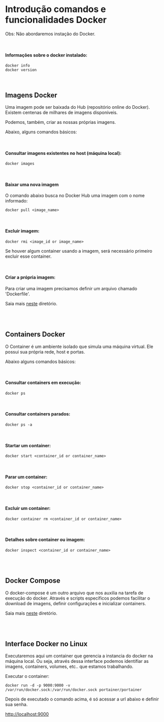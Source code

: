 # Introdução comandos e funcionalidades Docker

Obs: Não abordaremos instação do Docker.

<br>

#### Informações sobre o docker instalado:
```
docker info
docker version
```

<br>


## Imagens Docker

Uma imagem pode ser baixada do Hub (repositório online do Docker). Existem centenas de milhares de imagens disponíveis.

Podemos, também, criar as nossas próprias imagens.  

Abaixo, alguns comandos básicos:

<br>

#### Consultar imagens existentes no host (máquina local):
```
docker images
```

<br>

#### Baixar uma nova imagem
O comando abaixo busca no Docker Hub uma imagem com o nome informado:
```
docker pull <image_name>
```

<br>

#### Excluir imagem:
```
docker rmi <image_id or image_name>
```
Se houver algum container usando a imagem, será necessário primeiro excluir esse container.

<br>

#### Criar a própria imagem:
Para criar uma imagem precisamos definir um arquivo chamado 'Dockerfile'.  

Saia mais [neste](https://github.com/vitormoschetta/Help-Docker/tree/main/Apps) diretório.




<br>
<br>




## Containers Docker
O Container é um ambiente isolado que simula uma máquina virtual. Ele possui sua própria rede, host e portas.

Abaixo alguns comandos básicos:

<br>

#### Consultar containers em execução:
```
docker ps 
```

<br>

#### Consultar containers parados:
```
docker ps -a
```

<br>

#### Startar um container:
```
docker start <container_id or container_name>
```

<br>

#### Parar um container:
```
docker stop <container_id or container_name>
```

<br>

#### Excluir um container:
```
docker container rm <container_id or container_name>
```

<br>


#### Detalhes sobre container ou imagem:
```
docker inspect <container_id or container_name>
```



<br>
<br>




## Docker Compose
O docker-compose é um outro arquivo que nos auxilia na tarefa de execução do docker. Através e scripts específicos podemos facilitar o download de imagens, definir configurações e inicializar containers.

Saia mais [neste](https://github.com/vitormoschetta/Help-Docker/tree/main/Compose) diretório.


<br>
<br>




## Interface Docker no Linux
Executaremos aqui um container que gerencia a instancia do docker na máquina local. Ou seja, através dessa interface podemos identifiar as imagens, containers, volumes, etc.. que estamos trabalhando.

Executar o container:
```
docker run -d -p 9000:9000 -v /var/run/docker.sock:/var/run/docker.sock portainer/portainer
```
Depois de executado o comando acima, é só acessar a url abaixo e definir sua senha.      

<http://localhost:9000>  



